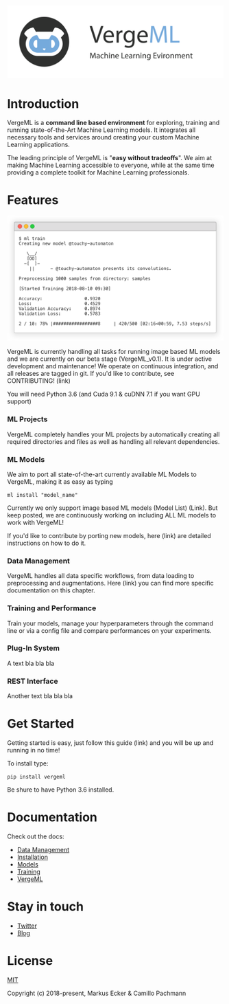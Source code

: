 ![VergeML](/Images/Header.png "VergeML")


Introduction
============

VergeML is a **command line based environment** for exploring, training and running state-of-the-Art Machine Learning models. It integrates all necessary tools and services around creating your custom Machine Learning applications.

The leading principle of VergeML is "**easy without tradeoffs**". We aim at making Machine Learning accessible to everyone, while at the same time providing a complete toolkit for Machine Learning professionals. 

Features
============

![VergeML](/Images/term.png "VergeML")

VergeML is currently handling all tasks for running image based ML models and we are currently on our beta stage (VergeML_v0.1). It is under active development and maintenance! We operate on continuous integration, and all releases are tagged in git. If you'd like to contribute, see CONTRIBUTING! (link)

You will need Python 3.6 (and Cuda 9.1 & cuDNN 7.1 if you want GPU support)

### ML Projects ###

VergeML completely handles your ML projects by automatically creating all required directories and files as well as handling all relevant dependencies. 

### ML Models ###

We aim to port all state-of-the-art currently available ML Models to VergeML, making it as easy as typing 

    ml install "model_name" 

Currently we only support image based ML models (Model List) (Link). But keep posted, we are continuously working on including ALL ML models to work with VergeML!

If you'd like to contribute by porting new models, here (link) are detailed instructions on how to do it. 

### Data Management ###

VergeML handles all data specific workflows, from data loading to preprocessing and augmentations. Here (link) you can find more specific documentation on this chapter.

### Training and Performance ###
Train your models, manage your hyperparameters through the command line or via a config file and compare performances on your experiments. 


### Plug-In System ###

A text bla bla bla  

### REST Interface ###

Another text bla bla bla


Get Started
============

Getting started is easy, just follow this guide (link) and you will be up and running in no time! 

To install type: 

    pip install vergeml

Be shure to have Python 3.6 installed.

Documentation
============

Check out the docs:

* [Data Management](http://www.vergeml.com/model/inception_tl)
* [Installation](http://www.vergeml.com/model/inception_tl)
* [Models](http://www.vergeml.com/model/inception_tl)
* [Training](http://www.vergeml.com/model/inception_tl)
* [VergeML](http://www.vergeml.com/model/inception_tl)

Stay in touch
============
* [Twitter](https://twitter.com/VergeMl)
* [Blog](https://medium.com/@VergeML)

License
============
[MIT](/LICENSE.md) 

Copyright (c) 2018-present, Markus Ecker & Camillo Pachmann
